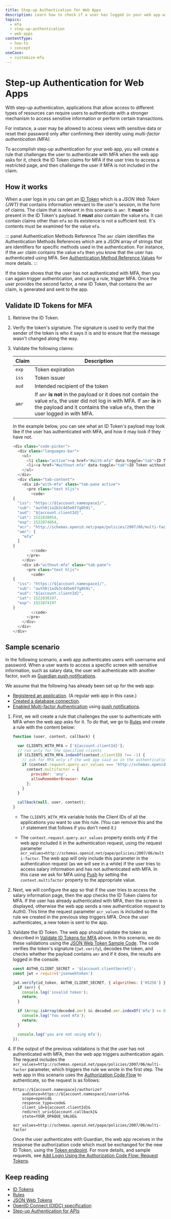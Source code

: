 ```yaml
---
title: Step-up Authentication for Web Apps
description: Learn how to check if a user has logged in your web app with Multi-factor Authentication by examining their ID Token.
topics:
  - mfa
  - step-up-authentication
  - web-apps
contentType:
  - how-to
  - concept
useCase:
  - customize-mfa
---
```

# Step-up Authentication for Web Apps

With step-up authentication, applications that allow access to different types of resources can require users to authenticate with a stronger mechanism to access sensitive information or perform certain transactions.

For instance, a user may be allowed to access views with sensitive data or reset their password only after confirming their identity using <dfn data-key="multifactor-authentication">multi-factor authentication (MFA)</dfn>.

To accomplish step-up authentication for your web app, you will create a rule that challenges the user to authenticate with MFA when the web app asks for it, check the ID Token claims for MFA if the user tries to access a restricted page, and then challenge the user if MFA is not included in the claim. 

## How it works

When a user logs in you can get an [ID Token](/tokens/id-tokens) which is a <dfn data-key="json-web-token">JSON Web Token (JWT)</dfn> that contains information relevant to the user's session, in the form of claims. The claim that is relevant in this scenario is `amr`. It **must** be present in the ID Token's payload. It **must** also contain the value `mfa`. It can contain claims other than `mfa` so its existence is not a sufficient test. It's contents must be examined for the value `mfa`.

::: panel Authentication Methods Reference
The `amr` claim identifies the Authentication Methods References which are a JSON array of strings that are identifiers for specific methods used in the authentication. For instance, if the `amr` claim contains the value `mfa` then you know that the user has authenticated using MFA. See [Authentication Method Reference Values](https://tools.ietf.org/html/rfc8176) for more details. 
:::

If the token shows that the user has not authenticated with MFA, then you can again trigger  authentication, and using a rule, trigger MFA. Once the user provides the second factor, a new ID Token, that contains the `amr` claim, is generated and sent to the app.

## Validate ID Tokens for MFA

1. Retrieve the ID Token.
1. Verify the token's signature. The signature is used to verify that the sender of the token is who it says it is and to ensure that the message wasn't changed along the way.
1. Validate the following claims: 

    | Claim | Description |
    | --- | --- |
    | `exp` | Token expiration |
    | `iss` | Token issuer |
    | `aud` | Intended recipient of the token |
    | `amr` | If `amr` **is not** in the payload or it does not contain the value `mfa`, the user did not log in with MFA. If `amr` **is** in the payload and it contains the value `mfa`, then the user logged in with MFA. |

    In the example below, you can see what an ID Token's payload may look like if the user has authenticated with MFA, and how it may look if they have not.

    ```js
    <div class="code-picker">
      <div class="languages-bar">
        <ul>
          <li class="active"><a href="#with-mfa" data-toggle="tab">ID Token with MFA</a></li>
          <li><a href="#without-mfa" data-toggle="tab">ID Token without MFA</a></li>
        </ul>
      </div>
      <div class="tab-content">
        <div id="with-mfa" class="tab-pane active">
          <pre class="text hljs">
            <code>
    {
      "iss": "https://${account.namespace}/",
      "sub": "auth0|1a2b3c4d5e6f7g8h9i",
      "aud": "${account.clientId}",
      "iat": 1522838054,
      "exp": 1522874054,
      "acr": "http://schemas.openid.net/pape/policies/2007/06/multi-factor",
      "amr": [
        "mfa"
      ]
    }
            </code>
          </pre>
        </div>
        <div id="without-mfa" class="tab-pane">
          <pre class="text hljs">
            <code>
    {
      "iss": "https://${account.namespace}/",
      "sub": "auth0|1a2b3c4d5e6f7g8h9i",
      "aud": "${account.clientId}",
      "iat": 1522838197,
      "exp": 1522874197
    }
            </code>
          </pre>
        </div>
      </div>
    </div>
    ```

## Sample scenario

In the following scenario, a web app authenticates users with username and password. When a user wants to access a specific screen with sensitive information, such as salary data, the user will authenticate with another factor, such as [Guardian push notifications](/multifactor-authentication#mfa-using-push-notifications-auth0-guardian-).

We assume that the following has already been set up for the web app:

- [Registered an application](/applications/concepts/app-types-auth0). (A regular web app in this case.)
- [Created a database connection](${manage_url}/#/connections/database).
- [Enabled Multi-factor Authentication](/multifactor-authentication) using [push notifications](/multifactor-authentication/factors/push).

1. First, we will create a rule that challenges the user to authenticate with MFA when the web app asks for it. To do that, we go to [Rules](${manage_url}/#/rules) and create a rule with the content below:

    ```js
    function (user, context, callback) {

      var CLIENTS_WITH_MFA = ['${account.clientId}'];
      // run only for the specified clients
      if (CLIENTS_WITH_MFA.indexOf(context.clientID) !== -1) {
        // ask for MFA only if the web app said so in the authentication request
        if (context.request.query.acr_values === 'http://schemas.openid.net/pape/policies/2007/06/multi-factor'){
          context.multifactor = {
            provider: 'any',
            allowRememberBrowser: false
          };
        }
      }

      callback(null, user, context);
    }
    ```

    - The `CLIENTS_WITH_MFA` variable holds the Client IDs of all the applications you want to use this rule. (You can remove this and the `if` statement that follows if you don't need it.)

    - The `context.request.query.acr_values` property exists only if the web app included it in the authentication request, using the request parameter `acr_values=http://schemas.openid.net/pape/policies/2007/06/multi-factor`. The web app will only include this parameter in the authentication request (as we will see in a while) if the user tries to access salary information and has not authenticated with MFA. In this case we ask for MFA using [Push](/multifactor-authentication/factors/push) by setting the `context.multifactor` property to the appropriate value.

2. Next, we will configure the app so that if the user tries to access the salary information page, then the app checks the ID Token claims for MFA. If the user has already authenticated with MFA, then the screen is displayed, otherwise the web app sends a new authentication request to Auth0. This time the request parameter `acr_values` is included so the rule we created in the previous step triggers MFA. Once the user authenticates, a new token is sent to the app.

3. Validate the ID Token. The web app should validate the token as described in [Validate ID Tokens for MFA](#validate-id-tokens-for-mfa) above. In this scenario, we do these validations using the [JSON Web Token Sample Code](https://github.com/auth0/node-jsonwebtoken). The code verifies the token's signature (`jwt.verify`), decodes the token, and checks whether the payload contains `amr` and if it does, the results are logged in the console.

    ```js
    const AUTH0_CLIENT_SECRET = '${account.clientSecret}';
    const jwt = require('jsonwebtoken')

    jwt.verify(id_token, AUTH0_CLIENT_SECRET, { algorithms: ['HS256'] }, function(err, decoded) {
      if (err) {
        console.log('invalid token');
        return;
      }

      if (Array.isArray(decoded.amr) && decoded.amr.indexOf('mfa') >= 0) {
        console.log('You used mfa');
        return;
      }

      console.log('you are not using mfa');
    });
    ```

4. If the output of the previous validations is that the user has not authenticated with MFA, then the web app triggers authentication again. The request includes the `acr_values=http://schemas.openid.net/pape/policies/2007/06/multi-factor` parameter, which triggers the rule we wrote in the first step. The web app in this scenario uses the [Authorization Code Flow](/flows/concepts/auth-code) to authenticate, so the request is as follows:

    ```text
    https://${account.namespace}/authorize?
        audience=https://${account.namespace}/userinfo&
        scope=openid&
        response_type=code&
        client_id=${account.clientId}&
        redirect_uri=${account.callback}&
        state=YOUR_OPAQUE_VALUE&
        acr_values=http://schemas.openid.net/pape/policies/2007/06/multi-factor
    ```

    Once the user authenticates with Guardian, the web app receives in the response the authorization code which must be exchanged for the new ID Token, using the [Token endpoint](/api/authentication#authorization-code). For more details, and sample requests, see [Add Login Using the Authorization Code Flow: Request Tokens](/flows/guides/auth-code/add-login-auth-code#request-tokens).

## Keep reading

* [ID Tokens](/tokens/id-tokens)
* [Rules](/rules)
* [JSON Web Tokens](/jwt)
* [OpenID Connect (OIDC) specification](http://openid.net/specs/openid-connect-core-1_0.html)
* [Step-up Authentication for APIs](/multifactor-authentication/developer/step-up-authentication/step-up-for-apis)
